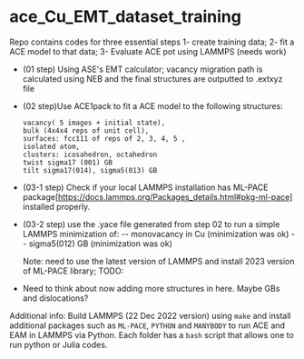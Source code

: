 # ace_Cu_EMT_dataset_training

Repo contains codes for three essential steps
1- create training data; 
2- fit a ACE model to that data; 
3- Evaluate  ACE pot using LAMMPS (needs work)

- (01 step) Using ASE's EMT calculator; vacancy migration path is calculated using NEB and the final structures are outputted to .extxyz file
- (02 step)Use ACE1pack to fit a ACE model to the following structures:
  ```
  vacancy( 5 images + initial state), 
  bulk (4x4x4 reps of unit cell), 
  surfaces: fcc111 of reps of 2, 3, 4, 5 ,  
  isolated atom,
  clusters: icosahedron, octahedron
  twist sigma17 (001) GB
  tilt sigma17(014), sigma5(013) GB
  
  ```

 
 
- (03-1 step) Check if your local LAMMPS installation has ML-PACE package[https://docs.lammps.org/Packages_details.html#pkg-ml-pace] installed properly.
- (03-2 step) use the .yace file generated from step 02 to run a simple LAMMPS minimization of:
  -- monovacancy in Cu (minimization was ok) 
  -- sigma5(012) GB (minimization was ok)
  
  Note: need to use the latest version of LAMMPS and install 2023 version of ML-PACE library;
  TODO: 
- Need to think about now adding more structures in here. Maybe GBs and dislocations?

Additional info: Build LAMMPS (22 Dec 2022 version) using `make` and install additional packages such as `ML-PACE`, `PYTHON` and `MANYBODY` to run ACE and EAM in LAMMPS via Python.
Each folder has a `bash` script that allows one to run python or Julia codes. 
